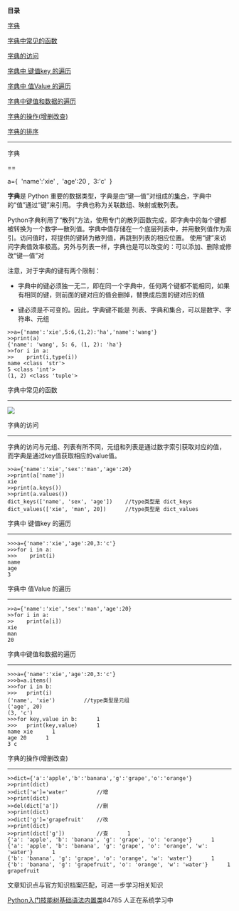 **目录**

[字典](#t0)

[字典中常见的函数](#t1)

[字典的访问](#t2)

[字典中 键值key 的遍历](#t3)

[字典中 值Value 的遍历](#t4) 

[字典中键值和数据的遍历](#t5)

[字典的操作(增删改查)](#t6)

[字典的排序](https://blog.csdn.net/qq_36119192/article/details/83574638#%C2%A0%E5%AD%97%E5%85%B8%E7%9A%84%E6%8E%92%E5%BA%8F)

* * *

字典
==

a={  'name':'xie' ,  'age':20 ,  3:'c'  }

**字典**是 Python 重要的数据类型，字典是由“键—值”对组成的[集合](https://so.csdn.net/so/search?q=%E9%9B%86%E5%90%88&spm=1001.2101.3001.7020)，字典中的“值”通过“键”来引用。 字典也称为关联数组、映射或散列表。

Python字典利用了“散列”方法，使用专门的散列函数完成，即字典中的每个键都被转换为一个数字—散列值。字典中值存储在一个底层列表中，并用散列值作为索引。访问值时，将提供的键转为散列值，再跳到列表的相应位置。 使用“键”来访问字典值效率极高。另外与列表一样，字典也是可以改变的：可以添加、删除或修改“键—值”对

注意，对于字典的键有两个限制：

*   字典中的键必须独一无二，即在同一个字典中，任何两个键都不能相同，如果有相同的键，则前面的键对应的值会删掉，替换成后面的键对应的值
*   键必须是不可变的。因此，字典键不能是 列表、字典和集合，可以是数字、字符串、元组

```
>>a={'name':'xie',5:6,(1,2):'ha','name':'wang'}      
>>print(a)      
{'name': 'wang', 5: 6, (1, 2): 'ha'}      
>>for i in a:      
>>    print(i,type(i))      
name <class 'str'>      
5 <class 'int'>      
(1, 2) <class 'tuple'>
```


字典中常见的函数
--------

![](https://img-blog.csdnimg.cn/20181031154343735.png?x-oss-process=image/watermark,type_ZmFuZ3poZW5naGVpdGk,shadow_10,text_aHR0cHM6Ly9ibG9nLmNzZG4ubmV0L3FxXzM2MTE5MTky,size_16,color_FFFFFF,t_70)

字典的访问
-----

字典的访问与元组、列表有所不同，元组和列表是通过数字索引获取对应的值， 而字典是通过key值获取相应的value值。 

```
>>a={'name':'xie','sex':'man','age':20}      
>>print(a['name'])      
xie      
>>print(a.keys())      
>>print(a.values())      
dict_keys(['name', 'sex', 'age'])    //type类型是 dict_keys      
dict_values(['xie', 'man', 20])      //type类型是 dict_values
```


字典中 键值key 的遍历
-------------

```
>>>a={'name':'xie','age':20,3:'c'}      
>>>for i in a:      
>>>    print(i)      
name      
age      
3
```


字典中 值Value 的遍历 
---------------

```
>>a={'name':'xie','sex':'man','age':20}      
>>for i in a:      
>>    print(a[i])      
xie      
man      
20
```


字典中键值和数据的遍历
-----------

```
>>>a={'name':'xie','age':20,3:'c'}      
>>>b=a.items()      
>>>for i in b:      
>>>   print(i)      
('name', 'xie')         //type类型是元组      
('age', 20)      
(3, 'c')       
>>>for key,value in b:      1
>>>   print(key,value)      1
name xie      1
age 20      1
3 c
```


字典的操作(增删改查)
-----------

```
>>dict={'a':'apple','b':'banana','g':'grape','o':'orange'}      
>>print(dict)      
>>dict['w']='water'         //增      
>>print(dict)       
>>del(dict['a'])            //删      
>>print(dict)      
>>dict['g']='grapefruit'    //改      
>>print(dict)      
>>print(dict['g'])          //查      1
{'a': 'apple', 'b': 'banana', 'g': 'grape', 'o': 'orange'}      1
{'a': 'apple', 'b': 'banana', 'g': 'grape', 'o': 'orange', 'w': 'water'}      1
{'b': 'banana', 'g': 'grape', 'o': 'orange', 'w': 'water'}      1
{'b': 'banana', 'g': 'grapefruit', 'o': 'orange', 'w': 'water'}      1
grapefruit
```


文章知识点与官方知识档案匹配，可进一步学习相关知识

[Python入门技能树](https://edu.csdn.net/skill/python/python-3-15)[基础语法](https://edu.csdn.net/skill/python/python-3-15)[内置类](https://edu.csdn.net/skill/python/python-3-15)84785 人正在系统学习中